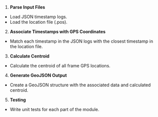 1. **Parse Input Files**
* Load JSON timestamp logs.
* Load the location file (.pos).
2. **Associate Timestamps with GPS Coordinates**
* Match each timestamp in the JSON logs with the closest timestamp in the location file.
3. **Calculate Centroid**
* Calculate the centroid of all frame GPS locations.
4. **Generate GeoJSON Output**
* Create a GeoJSON structure with the associated data and calculated centroid.
5. **Testing**
* Write unit tests for each part of the module.